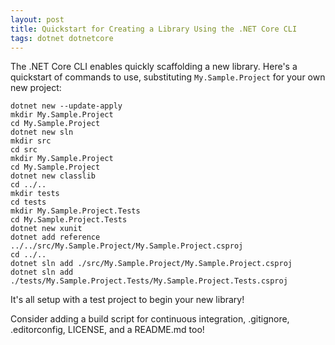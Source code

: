 ```yaml
---
layout: post
title: Quickstart for Creating a Library Using the .NET Core CLI
tags: dotnet dotnetcore
---
```


The .NET Core CLI enables quickly scaffolding a new library. Here's a quickstart of commands to use, substituting `My.Sample.Project` for your own new project:

```
dotnet new --update-apply
mkdir My.Sample.Project
cd My.Sample.Project
dotnet new sln
mkdir src
cd src
mkdir My.Sample.Project
cd My.Sample.Project
dotnet new classlib
cd ../..
mkdir tests
cd tests
mkdir My.Sample.Project.Tests
cd My.Sample.Project.Tests
dotnet new xunit
dotnet add reference ../../src/My.Sample.Project/My.Sample.Project.csproj
cd ../..
dotnet sln add ./src/My.Sample.Project/My.Sample.Project.csproj
dotnet sln add ./tests/My.Sample.Project.Tests/My.Sample.Project.Tests.csproj
```

It's all setup with a test project to begin your new library!

Consider adding a build script for continuous integration, .gitignore, .editorconfig, LICENSE, and a README.md too!
